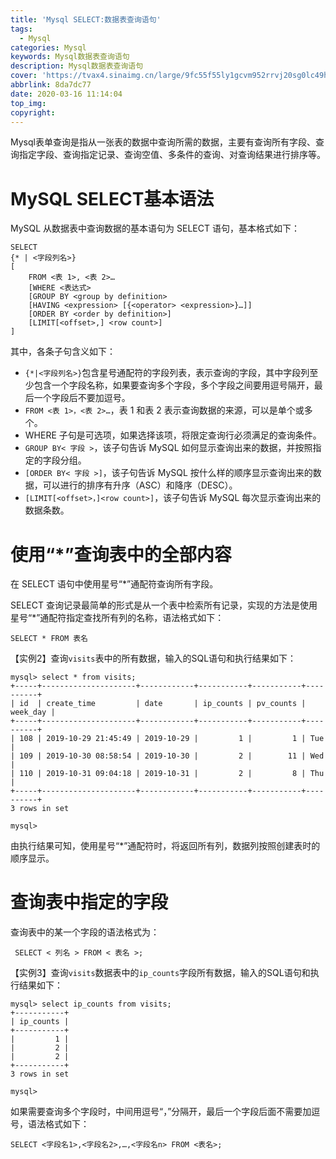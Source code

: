 ```yaml
---
title: 'Mysql SELECT:数据表查询语句'
tags:
  - Mysql
categories: Mysql
keywords: Mysql数据表查询语句
description: Mysql数据表查询语句
cover: 'https://tvax4.sinaimg.cn/large/9fc55f55ly1gcvm952rrvj20sg0lc49h.jpg'
abbrlink: 8da7dc77
date: 2020-03-16 11:14:04
top_img:
copyright:
---
```


Mysql表单查询是指从一张表的数据中查询所需的数据，主要有查询所有字段、查询指定字段、查询指定记录、查询空值、多条件的查询、对查询结果进行排序等。

# MySQL SELECT基本语法

MySQL 从数据表中查询数据的基本语句为 SELECT 语句，基本格式如下：

```mysql
SELECT 
{* | <字段列名>}
[
    FROM <表 1>, <表 2>…
    [WHERE <表达式>
    [GROUP BY <group by definition>
    [HAVING <expression> [{<operator> <expression>}…]]
    [ORDER BY <order by definition>]
    [LIMIT[<offset>,] <row count>]
]
```

其中，各条子句含义如下： 

- `{*|<字段列名>}`包含星号通配符的字段列表，表示查询的字段，其中字段列至少包含一个字段名称，如果要查询多个字段，多个字段之间要用逗号隔开，最后一个字段后不要加逗号。
- `FROM <表 1>，<表 2>…`，表 1 和表 2 表示查询数据的来源，可以是单个或多个。
- WHERE 子句是可选项，如果选择该项，将限定查询行必须满足的查询条件。
- `GROUP BY< 字段 >`，该子句告诉 MySQL 如何显示查询出来的数据，并按照指定的字段分组。
- `[ORDER BY< 字段 >]`，该子句告诉 MySQL 按什么样的顺序显示查询出来的数据，可以进行的排序有升序（ASC）和降序（DESC）。
- `[LIMIT[<offset>，]<row count>]`，该子句告诉 MySQL 每次显示查询出来的数据条数。

# 使用“*”查询表中的全部内容

在 SELECT 语句中使用星号“*”通配符查询所有字段。

SELECT 查询记录最简单的形式是从一个表中检索所有记录，实现的方法是使用星号“*”通配符指定查找所有列的名称，语法格式如下：

```mysql
SELECT * FROM 表名
```

【实例2】查询`visits`表中的所有数据，输入的SQL语句和执行结果如下：

```mysql
mysql> select * from visits;
+-----+---------------------+------------+-----------+-----------+----------+
| id  | create_time         | date       | ip_counts | pv_counts | week_day |
+-----+---------------------+------------+-----------+-----------+----------+
| 108 | 2019-10-29 21:45:49 | 2019-10-29 |         1 |         1 | Tue      |
| 109 | 2019-10-30 08:58:54 | 2019-10-30 |         2 |        11 | Wed      |
| 110 | 2019-10-31 09:04:18 | 2019-10-31 |         2 |         8 | Thu      |
+-----+---------------------+------------+-----------+-----------+----------+
3 rows in set

mysql> 
```

由执行结果可知，使用星号“*”通配符时，将返回所有列，数据列按照创建表时的顺序显示。

# 查询表中指定的字段

查询表中的某一个字段的语法格式为： 

```MYSQL
 SELECT < 列名 > FROM < 表名 >;
```

【实例3】查询`visits`数据表中的`ip_counts`字段所有数据，输入的SQL语句和执行结果如下：

```mysql
mysql> select ip_counts from visits;
+-----------+
| ip_counts |
+-----------+
|         1 |
|         2 |
|         2 |
+-----------+
3 rows in set

mysql> 
```

如果需要查询多个字段时，中间用逗号“，”分隔开，最后一个字段后面不需要加逗号，语法格式如下： 

```mysql
SELECT <字段名1>,<字段名2>,…,<字段名n> FROM <表名>;
```



 


